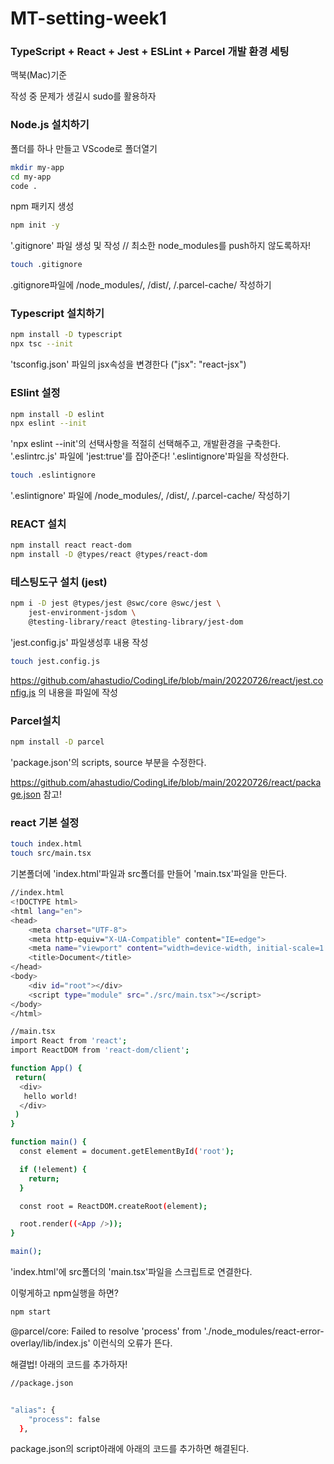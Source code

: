# MT-setting-week1

### TypeScript + React + Jest + ESLint + Parcel 개발 환경 세팅

맥북(Mac)기준

작성 중 문제가 생길시 sudo를 활용하자

### Node.js 설치하기

폴더를 하나 만들고 VScode로 폴더열기

```bash
mkdir my-app
cd my-app
code .
```

npm 패키지 생성

```bash
npm init -y
```

'.gitignore' 파일 생성 및 작성 // 최소한  node_modules를 push하지 않도록하자!

```bash
touch .gitignore
```

.gitignore파일에 /node_modules/, /dist/, /.parcel-cache/ 작성하기

### Typescript 설치하기

```bash
npm install -D typescript
npx tsc --init
```

'tsconfig.json' 파일의 jsx속성을 변경한다 ("jsx": "react-jsx")

### ESlint 설정

```bash
npm install -D eslint
npx eslint --init
```

'npx eslint --init'의 선택사항을 적절히 선택해주고, 개발환경을 구축한다. '.eslintrc.js' 파일에 'jest:true'를 잡아준다!
'.eslintignore'파일을 작성한다.

```bash
touch .eslintignore
```

'.eslintignore' 파일에 /node_modules/, /dist/, /.parcel-cache/ 작성하기

### REACT 설치

```bash
npm install react react-dom
npm install -D @types/react @types/react-dom
```

### 테스팅도구 설치 (jest)

```bash
npm i -D jest @types/jest @swc/core @swc/jest \
    jest-environment-jsdom \
    @testing-library/react @testing-library/jest-dom
```

'jest.config.js' 파일생성후 내용 작성

```bash
touch jest.config.js
```

https://github.com/ahastudio/CodingLife/blob/main/20220726/react/jest.config.js 의 내용을 파일에 작성

### Parcel설치

```bash
npm install -D parcel
```

'package.json'의 scripts, source 부분을 수정한다.

https://github.com/ahastudio/CodingLife/blob/main/20220726/react/package.json 참고!

### react 기본 설정

```bash
touch index.html
touch src/main.tsx
```

기본폴더에 'index.html'파일과 src폴더를 만들어 'main.tsx'파일을 만든다.

```bash
//index.html
<!DOCTYPE html>
<html lang="en">
<head>
    <meta charset="UTF-8">
    <meta http-equiv="X-UA-Compatible" content="IE=edge">
    <meta name="viewport" content="width=device-width, initial-scale=1.0">
    <title>Document</title>
</head>
<body>
    <div id="root"></div>
    <script type="module" src="./src/main.tsx"></script>
</body>
</html>
```

```bash
//main.tsx
import React from 'react';
import ReactDOM from 'react-dom/client';

function App() {
 return(
  <div>
   hello world!
  </div>
 )
}

function main() {
  const element = document.getElementById('root');

  if (!element) {
    return;
  }

  const root = ReactDOM.createRoot(element);

  root.render((<App />));
}

main();
```

'index.html'에 src폴더의 'main.tsx'파일을 스크립트로 연결한다.

이렇게하고 npm실행을 하면?

```bash
npm start
```

@parcel/core: Failed to resolve 'process' from './node_modules/react-error-overlay/lib/index.js'
이런식의 오류가 뜬다.

해결법! 아래의 코드를 추가하자!

```bash
//package.json


"alias": {
    "process": false
  },
```

package.json의 script아래에 아래의 코드를 추가하면 해결된다.